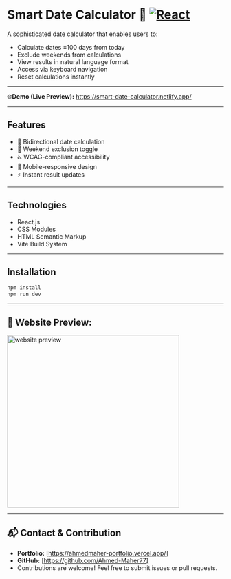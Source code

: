# Smart Date Calculator 📅 [![React](https://img.shields.io/badge/React-19.0.0-blue.svg)](https://reactjs.org)

A sophisticated date calculator that enables users to:
- Calculate dates ±100 days from today
- Exclude weekends from calculations
- View results in natural language format
- Access via keyboard navigation
- Reset calculations instantly

<hr/>

🌐**Demo (Live Preview):** <a href="https://smart-date-calculator.netlify.app/" target="_blank">https://smart-date-calculator.netlify.app/</a> 

<hr/>

## Features
- 🔄 Bidirectional date calculation
- 🚫 Weekend exclusion toggle
- ♿ WCAG-compliant accessibility
- 📱 Mobile-responsive design
- ⚡ Instant result updates

<hr/>

## Technologies
- React.js
- CSS Modules
- HTML Semantic Markup
- Vite Build System

<hr/>

## Installation
```bash
npm install
npm run dev
```

<hr/>

## 👀 Website Preview:
<a href="https://smart-date-calculator.netlify.app/" title="demo">
  <img src="uploaded-img-on-github-readme" alt="website preview" width="400">
</a>

<hr/>

## 📬 Contact & Contribution
- **Portfolio:** [https://ahmedmaher-portfolio.vercel.app/]
- **GitHub:** [https://github.com/Ahmed-Maher77]
- Contributions are welcome! Feel free to submit issues or pull requests.
